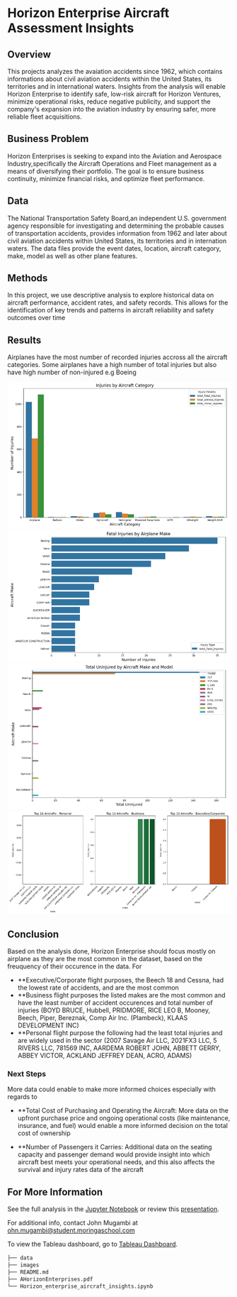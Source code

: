 # Horizon Enterprise Aircraft Assessment Insights

## Overview

This projects analyzes the avaiation accidents since 1962, which contains informations about civil aviation accidents within the United States, its territories and in international waters. Insights from the analysis will enable Horizon Enterprise to identify safe, low-risk aircraft for Horizon Ventures, minimize operational risks, reduce negative publicity, and support the company's expansion into the aviation industry by ensuring safer, more reliable fleet acquisitions.

## Business Problem

Horizon Enterprises is seeking to expand into the Aviation and Aerospace Industry,specifically the Aircraft Operations and Fleet management as a means of diversifying their portfolio. The goal is to ensure business continuity, minimize financial risks, and optimize fleet performance.

## Data

The National Transportation Safety Board,an independent U.S. government agency responsible for investigating and determining the probable causes of transportation accidents, provides information from 1962 and later about civil aviation accidents within United States, its territories and in internation waters. The data files provide the event dates, location, aircraft category, make, model as well as other plane features.

## Methods

In this project, we use descriptive analysis to explore historical data on aircraft performance, accident rates, and safety records. This allows for the identification of key trends and patterns in aircraft reliability and safety outcomes over time

## Results

Airplanes have the most number of recorded injuries accross all the aircraft categories. 
Some airplanes have a high number of total injuries but also have high number of non-injured e.g Boeing

![totalinjuriesbyairvraft](./images/totalinjuriesbyairvraft.png)
![fatalinjuries](./images/fatalinjuries.png)
![totaluninjured](./images/totaluninjured.png)
![aircarfbyflightpurpose](./images/aircarfbyflightpurpose.png)


## Conclusion
Based on the analysis done, Horizon Enterprise should focus mostly on airplane as they are the most common in the dataset, based on the freuquency of their occurence in the data. For

- **Executive/Corporate flight purposes, the Beech 18 and Cessna, had the lowest rate of accidents, and are the most common
- **Business flight purposes the listed makes are the most common and have the least number of accident occurences and total number of injuries (BOYD BRUCE, Hubbell, PRIDMORE, RICE LEO B, Mooney, Beech, Piper, Bereznak, Comp Air Inc. (Plambeck), KLAAS DEVELOPMENT INC)
- **Personal flight purpose the following had the least total injuries and are widely used in the sector (2007 Savage Air LLC, 2021FX3 LLC, 5 RIVERS LLC, 781569 INC, AARDEMA ROBERT JOHN, ABBETT GERRY, ABBEY VICTOR, ACKLAND JEFFREY DEAN, ACRO, ADAMS)

### Next Steps
More data could enable to make more informed choices especially with regards to

- **Total Cost of Purchasing and Operating the Aircraft: More data on the upfront purchase price and ongoing operational costs (like maintenance, insurance, and fuel) would enable a more informed decision on the total cost of ownership

- **Number of Passengers it Carries: Additional data on the seating capacity and passenger demand would provide insight into which aircraft best meets your operational needs, and this also affects the survival and injury rates data of the aircraft

## For More Information

See the full analysis in the [Jupyter Notebook](./Horizon_enterprise_aircraft_insights.ipynb) or review this [presentation](./HorizonEnterprises.pdf).

For additional info, contact John Mugambi at [ohn.mugambi@student.moringaschool.com](mailto:john.mugambi@student.moringaschool.com)

To view the Tableau dashboard, go to [Tableau Dashboard](https://public.tableau.com/views/ACCIDENT_17324309776450/Dashboard1?:language=en-US&publish=yes&:sid=&:redirect=auth&:display_count=n&:origin=viz_share_link).

```
├── data
├── images
├── README.md
├── AHorizonEnterprises.pdf
└── Horizon_enterprise_aircraft_insights.ipynb
```
